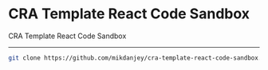# CRA Template React Code Sandbox
CRA Template React Code Sandbox


-----

```bash
git clone https://github.com/mikdanjey/cra-template-react-code-sandbox.git React-Code-Sandbox
```

